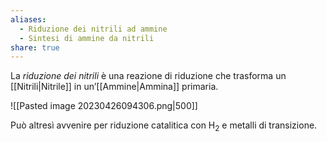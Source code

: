 ```yaml
---
aliases:
  - Riduzione dei nitrili ad ammine
  - Sintesi di ammine da nitrili
share: true
---
```

La *riduzione dei nitrili* è una reazione di riduzione che trasforma un [[Nitrili|Nitrile]] in un’[[Ammine|Ammina]] primaria.

![[Pasted image 20230426094306.png|500]]

Può altresì avvenire per riduzione catalitica con H<sub>2</sub> e metalli di transizione.